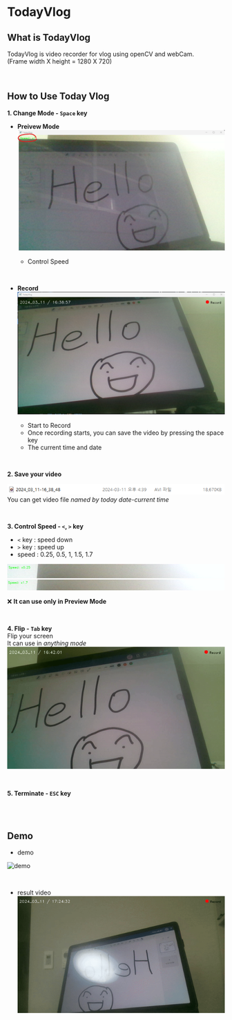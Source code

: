 # TodayVlog

## What is TodayVlog

TodayVlog is video recorder for vlog using openCV and webCam.  
(Frame width X height = 1280 X 720)

<br>

## How to Use Today Vlog

**1. Change Mode - `Space` key**

- **Preivew Mode**
  ![Alt text](asset/image-1.png)

  - Control Speed

<br>

- **Record**
  ![record](asset/image-2.png)

  - Start to Record
  - Once recording starts, you can save the video by pressing the space key
  - The current time and date

<br>

**2. Save your video**

![save](asset/image-3.png)  
You can get video file _named by today date-current time_

<br>

**3. Control Speed - `<`, `>` key**

- `<` key : speed down
- `>` key : speed up
- speed : 0.25, 0.5, 1, 1.5, 1.7

![speed](asset/image-6.png)
![speed2](asset/image-7.png)

❌ **It can use only in Preview Mode**

<br>

**4. Flip - `Tab` key**  
Flip your screen  
It can use in _anything mode_
![flip](asset/flip_demo.gif)

<br>

**5. Terminate - `ESC` key**

<br>
<br>

## Demo

- demo

![demo](asset/demo.gif)

<br>

- result video
  ![result](asset/result.gif)
